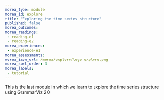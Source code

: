 ```yaml
---
morea_type: module
morea_id: explore
title: "Exploring the time series structure"
published: false
morea_outcomes:
morea_readings:
 - reading-e1
 - reading-e2
morea_experiences:
 - experience-e1
morea_assessments:
morea_icon_url: /morea/explore/logo-explore.png
morea_sort_order: 3
morea_labels:
 - tutorial
---
```


This is the last module in which we learn to explore the time series structure using GrammarViz 2.0
